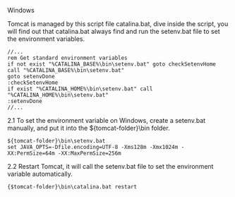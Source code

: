 Windows

Tomcat is managed by this script file catalina.bat, dive inside the script, you will find out that catalina.bat always find and run the setenv.bat file to set the environment variables.

    //...
    rem Get standard environment variables
    if not exist "%CATALINA_BASE%\bin\setenv.bat" goto checkSetenvHome
    call "%CATALINA_BASE%\bin\setenv.bat"
    goto setenvDone
    :checkSetenvHome
    if exist "%CATALINA_HOME%\bin\setenv.bat" call "%CATALINA_HOME%\bin\setenv.bat"
    :setenvDone
    //...

2.1 To set the environment variable on Windows, create a setenv.bat manually, and put it into the ${tomcat-folder}\bin folder.

    ${tomcat-folder}\bin\setenv.bat
    set JAVA_OPTS=-Dfile.encoding=UTF-8 -Xms128m -Xmx1024m -XX:PermSize=64m -XX:MaxPermSize=256m

2.2 Restart Tomcat, it will call the setenv.bat file to set the environment variable automatically.

    {$tomcat-folder}\bin\catalina.bat restart



